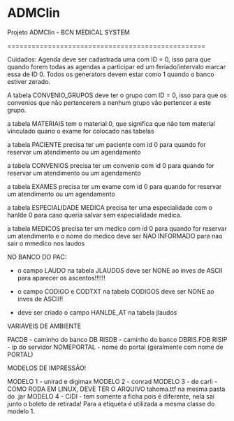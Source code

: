 ADMClin
=======

Projeto ADMClin - BCN MEDICAL SYSTEM

=================================================

Cuidados:
Agenda deve ser cadastrada uma com ID = 0, isso para que quando forem todas as agendas a participar ed um feriado/intervalo marcar essa de ID 0.
Todos os generators devem estar como 1 quando o banco estiver zerado.

A tabela CONVENIO_GRUPOS deve ter o grupo com ID = 0, isso para que os convenios que não pertencerem a nenhum grupo vão pertencer a este grupo.

a tabela MATERIAIS tem o material 0, que significa que não tem material vinculado quano o exame for colocado nas tabelas

a tabela PACIENTE precisa ter um paciente com id 0 para quando for reservar um atendimento ou um agendamento

a tabela CONVENIOS precisa ter um convenio com id 0 para quando for reservar um atendimento ou um agendamento

a tabela EXAMES precisa ter um exame com id 0 para quando for reservar um atendimento ou um agendamento

a tabela ESPECIALIDADE MEDICA precisa ter uma especialidade com o hanlde 0 para caso queria salvar sem especialidade medica.

a tabela MEDICOS precisa ter um medico com id 0 para quando for reservar um atendimento
e o nome do medico deve ser NAO INFORMADO para nao sair o mmedico nos laudos



NO BANCO DO PAC:
- o campo LAUDO na tabela JLAUDOS deve ser NONE ao inves de ASCII para aparecer os ascentos!!!!!!
- o campo CODIGO e CODTXT na tabela CODIGOS deve ser NONE ao inves de ASCII!!

- deve ser criado o campo HANLDE_AT na tabela jlaudos





VARIAVEIS DE AMBIENTE

PACDB      - caminho do banco DB
RISDB      - caminho do banco DBRIS.FDB
RISIP      - ip do servidor
NOMEPORTAL - nome do portal (geralmente com nome de PORTAL)


MODELOS DE IMPRESSÃO!

MODELO 1 - unirad e digimax
MODELO 2 - conrad
MODELO 3 - de carli - COMO RODA EM LINUX, DEVE TER O ARQUIVO tahoma.ttf na mesma pasta do .jar
MODELO 4 - CIDI - tem somente a ficha pois é diferente, nela sai junto o boleto de retirada! Para a etiqueta é utilizada a mesma classe do modelo 1.


